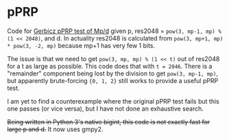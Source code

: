 pPRP
====

Code for [Gerbicz pPRP test of Mp/d](https://www.mersenneforum.org/showthread.php?t=23462) given p, res2048 = `pow(3, mp-1, mp) % (1 << 2048)`, and d.
In actuality res2048 is calculated from `pow(3, mp+1, mp) * pow(3, -2, mp)` because mp+1 has very few 1 bits.

The issue is that we need to get `pow(3, mp, mp) % (1 << t)` out of res2048 for a t as large as possible. This code does that with `t = 2046`. There is a "remainder"
component being lost by the division to get `pow(3, mp-1, mp)`, but apparently brute-forcing `{0, 1, 2}` still works to provide a useful pPRP test.

I am yet to find a counterexample where the original pPRP test fails but this one passes (or vice versa), but I have not done an exhaustive search.

~~Being written in Python 3's native bigint, this code is not exactly fast for large p and d.~~ It now uses gmpy2.
